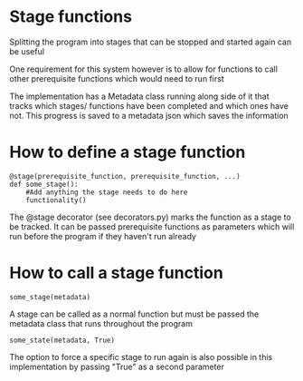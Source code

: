 Stage functions
===============

Splitting the program into stages that can be stopped and started again can be useful

One requirement for this system however is to allow for functions to call other prerequisite functions which would need to run first

The implementation has a Metadata class running along side of it that tracks which stages/ functions have been completed and which ones have not. This progress is saved to a metadata json which saves the information

How to define a stage function
==============================

```
@stage(prerequisite_function, prerequisite_function, ...)
def some_stage():
    #Add anything the stage needs to do here
    functionality()
```

The @stage decorator (see decorators.py) marks the function as a stage to be tracked. It can be passed prerequisite functions as parameters which will run before the program if they haven't run already

How to call a stage function
============================
```
some_stage(metadata)
```
A stage can be called as a normal function but must be passed the metadata class that runs throughout the program

```
some_state(metadata, True)
```
The option to force a specific stage to run again is also possible in this implementation by passing "True" as a second parameter